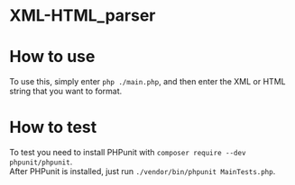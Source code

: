 # XML-HTML_parser

# How to use
To use this, simply enter ```php ./main.php```, and then enter the XML or HTML string that you want to format.

# How to test
To test you need to install PHPunit with ```composer require --dev phpunit/phpunit```.<br />
After PHPunit is installed, just run ```./vendor/bin/phpunit MainTests.php```.
